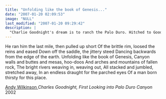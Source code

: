```yaml
---
title: "Unfolding like the book of Genesis..."
date: "2007-01-20 02:09:53"
image: "NULL"
last_modified: "2007-01-20 09:29:42"
description: |
  "Charlie Goodnight's dream is to ranch the Palo Duro. Hitched to Goodnight's voracious savvy, John Adair's voracious wealth makes it possible. Goodnight's nephew, poet-songwriter Andy Wilkinson, portrays the "man born thirsty for this place"..."
---
```


He ran him the last mile, then pulled up short
Of the brittle rim, loosed the reins and eased
Down off the saddle, the jittery steed
Dancing backwards from the edge of the earth.
Unfolding like the book of Genesis,
Canyon walls and buttes and mesas, hoo-doos
And arches and mountains of fallen rock,
The bright rivers weaving in, weaving out,
All stacked and jumbled, stretched away,
In an endless draught for the parched eyes
Of a man born thirsty for this place.

<a href="http://www.andywilkinson.net/cglnwrit.html" title="Andy Wilkinson" target="_blank"> Andy Wilkinson </a>
<i>Charles Goodnight, First Looking into Palo Duro Canyon</i>
2002
